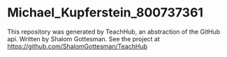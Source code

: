 # Michael_Kupferstein_800737361
This repository was generated by TeachHub, an abstraction of the GitHub api. Written by Shalom Gottesman. See the project at https://github.com/ShalomGottesman/TeachHub
